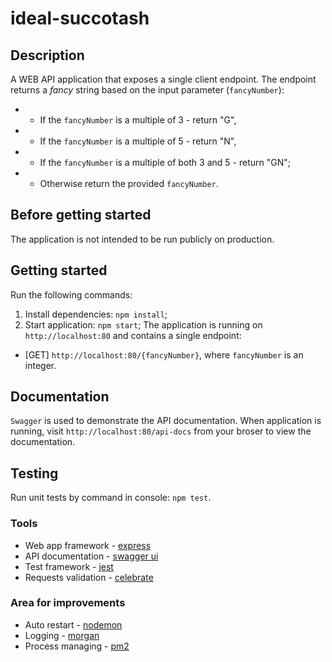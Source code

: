 # ideal-succotash

## Description
A WEB API application that exposes a single client endpoint.
The endpoint returns a *fancy* string based on the input parameter (`fancyNumber`):
  * - If the `fancyNumber` is a multiple of 3 - return "G",
  * - If the `fancyNumber` is a multiple of 5 - return "N",
  * - If the `fancyNumber` is a multiple of both 3 and 5 - return "GN";
  * - Otherwise return the provided `fancyNumber`.

## Before getting started
The application is not intended to be run publicly on production.

## Getting started
Run the following commands:
1. Install dependencies: `npm install`;
2. Start application: `npm start`;
The application is running on `http://localhost:80` and contains a single endpoint:
- [GET] `http://localhost:80/{fancyNumber}`, where `fancyNumber` is an integer.

## Documentation
`Swagger` is used to demonstrate the API documentation.
When application is running, visit `http://localhost:80/api-docs` from your broser to view the documentation.

## Testing
Run unit tests by command in console: `npm test`.

### Tools
- Web app framework - [express](https://expressjs.com/)
- API documentation - [swagger ui](https://swagger.io/tools/swagger-ui/)
- Test framework - [jest](https://jestjs.io/)
- Requests validation - [celebrate](https://github.com/arb/celebrate#readme)

### Area for improvements
- Auto restart - [nodemon](https://www.npmjs.com/package/nodemon)
- Logging - [morgan](https://www.npmjs.com/package/morgan)
- Process managing - [pm2](https://pm2.keymetrics.io/)